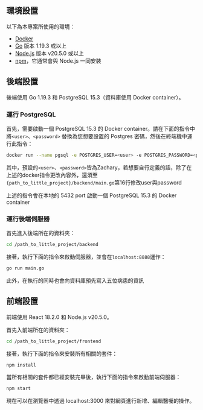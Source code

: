 ## 環境設置
以下為本專案所使用的環境：

- [Docker](https://www.docker.com/)
- [Go](https://golang.org/) 版本 1.19.3 或以上
- [Node.js](https://nodejs.org/en/) 版本 v20.5.0 或以上
- [npm](https://www.npmjs.com/)，它通常會與 Node.js 一同安裝

## 後端設置

後端使用 Go 1.19.3 和 PostgreSQL 15.3（資料庫使用 Docker container）。

### 運行 PostgreSQL

首先，需要啟動一個 PostgreSQL 15.3 的 Docker container。請在下面的指令中將`<user>`、`<password>` 替換為您想要設置的 Postgres 密碼，然後在終端機中運行此指令：

```bash
docker run --name pgsql -e POSTGRES_USER=<user> -e POSTGRES_PASSWORD=<password> -e POSTGRES_DB=little_project -d -p 5432:5432 postgres
```

其中，預設的`<user>`、`<password>`皆為Zachary，若想要自行定義的話，除了在上述的docker指令更改內容外，還須至`{path_to_little_project}/backend/main.go`第16行修改user與password

上述的指令會在本地的 5432 port 啟動一個 PostgreSQL 15.3 的 Docker container

### 運行後端伺服器

首先進入後端所在的資料夾：

```bash
cd /path_to_little_project/backend
```

接著，執行下面的指令來啟動伺服器，並會在`localhost:8888`運作：

```bash
go run main.go
```

此外，在執行的同時也會向資料庫預先寫入五位病患的資訊

## 前端設置

前端使用 React 18.2.0 和 Node.js v20.5.0。

首先入前端所在的資料夾：

```bash
cd /path_to_little_project/frontend
```

接著，執行下面的指令來安裝所有相關的套件：

```bash
npm install
```

當所有相關的套件都已經安裝完畢後，執行下面的指令來啟動前端伺服器：

```bash
npm start
```

現在可以在瀏覽器中透過 localhost:3000 來對網頁進行新增、編輯醫囑的操作。